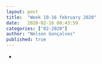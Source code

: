 ```yaml
---
layout: post
title:  "Week 10-16 february 2020"
date:   2020-02-16 08:43:59
categories: ["02-2020"]
author: "Nelson Gonçalves"
published: true
---
```


* 

